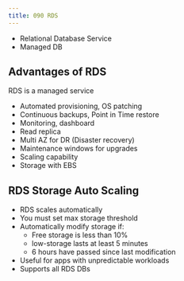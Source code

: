 ```yaml
---
title: 090 RDS
---
```


- Relational Database Service
- Managed DB

## Advantages of RDS
RDS is a managed service
- Automated provisioning, OS patching
- Continuous backups, Point in Time restore
- Monitoring, dashboard
- Read replica
- Multi AZ for DR (Disaster recovery)
- Maintenance windows for upgrades
- Scaling capability
- Storage with EBS


## RDS Storage Auto Scaling
- RDS scales automatically
- You must set max storage threshold
- Automatically modify storage if:
  - Free storage is less than 10%
  - low-storage lasts at least 5 minutes
  - 6 hours have passed since last modification
- Useful for apps with unpredictable workloads
- Supports all RDS DBs